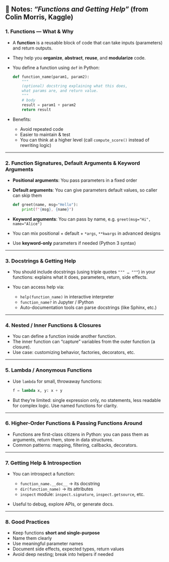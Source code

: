 ## 📘 Notes: *“Functions and Getting Help”* (from Colin Morris, Kaggle)

### 1. Functions — What & Why

* A **function** is a reusable block of code that can take inputs (parameters) and return outputs.

* They help you **organize**, **abstract**, **reuse**, and **modularize** code.

* You define a function using `def` in Python:

  ```python
  def function_name(param1, param2):
      """
      (optional) docstring explaining what this does,
      what params are, and return value.
      """
      # body
      result = param1 + param2
      return result
  ```

* Benefits:

  * Avoid repeated code
  * Easier to maintain & test
  * You can think at a higher level (call `compute_score()` instead of rewriting logic)

---

### 2. Function Signatures, Default Arguments & Keyword Arguments

* **Positional arguments**: You pass parameters in a fixed order
* **Default arguments**: You can give parameters default values, so caller can skip them

  ```python
  def greet(name, msg="Hello"):
      print(f"{msg}, {name}")
  ```
* **Keyword arguments**: You can pass by name, e.g. `greet(msg="Hi", name="Alice")`
* You can mix positional + default + `*args`, `**kwargs` in advanced designs
* Use **keyword-only** parameters if needed (Python 3 syntax)

---

### 3. Docstrings & Getting Help

* You should include docstrings (using triple quotes `""" … """`) in your functions: explains what it does, parameters, return, side effects.
* You can access help via:

  * `help(function_name)` in interactive interpreter
  * `function_name?` in Jupyter / IPython
  * Auto-documentation tools can parse docstrings (like Sphinx, etc.)

---

### 4. Nested / Inner Functions & Closures

* You can define a function inside another function.
* The inner function can “capture” variables from the outer function (a closure).
* Use case: customizing behavior, factories, decorators, etc.

---

### 5. Lambda / Anonymous Functions

* Use `lambda` for small, throwaway functions:

  ```python
  f = lambda x, y: x + y
  ```
* But they’re limited: single expression only, no statements, less readable for complex logic. Use named functions for clarity.

---

### 6. Higher-Order Functions & Passing Functions Around

* Functions are first-class citizens in Python: you can pass them as arguments, return them, store in data structures.
* Common patterns: mapping, filtering, callbacks, decorators.

---

### 7. Getting Help & Introspection

* You can introspect a function:

  * `function_name.__doc__` → its docstring
  * `dir(function_name)` → its attributes
  * `inspect` module: `inspect.signature`, `inspect.getsource`, etc.
* Useful to debug, explore APIs, or generate docs.

---

### 8. Good Practices

* Keep functions **short and single-purpose**
* Name them clearly
* Use meaningful parameter names
* Document side effects, expected types, return values
* Avoid deep nesting; break into helpers if needed


